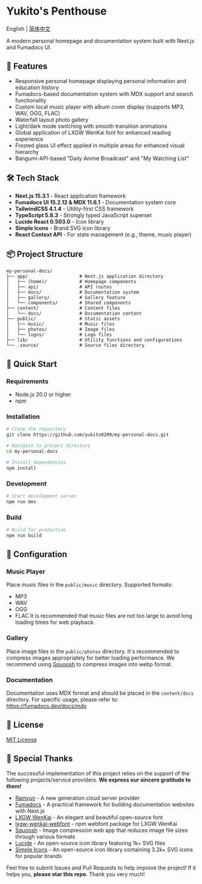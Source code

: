 # Yukito's Penthouse

English | [简体中文](./README.md)

A modern personal homepage and documentation system built with Next.js and Fumadocs UI.

## 🌟 Features

- Responsive personal homepage displaying personal information and education history
- Fumadocs-based documentation system with MDX support and search functionality
- Custom local music player with album cover display (supports MP3, WAV, OGG, FLAC)
- Waterfall layout photo gallery
- Light/dark mode switching with smooth transition animations
- Global application of LXGW WenKai font for enhanced reading experience
- Frosted glass UI effect applied in multiple areas for enhanced visual hierarchy
- Bangumi-API-based "Daily Anime Broadcast" and "My Watching List"

## 🛠️ Tech Stack

- **Next.js 15.3.1** - React application framework
- **Fumadocs UI 15.2.12 & MDX 11.6.1** - Documentation system core
- **TailwindCSS 4.1.4** - Utility-first CSS framework
- **TypeScript 5.8.3** - Strongly typed JavaScript superset
- **Lucide React 0.503.0** - Icon library
- **Simple Icons** - Brand SVG icon library
- **React Context API** - For state management (e.g., theme, music player)

## 📦 Project Structure

```
my-personal-docs/
├── app/                   # Next.js application directory
│   ├── (home)/            # Homepage components
│   ├── api/               # API routes
│   ├── docs/              # Documentation system
│   ├── gallery/           # Gallery feature
│   └── components/        # Shared components
├── content/               # Content files
│   └── docs/              # Documentation content
├── public/                # Static assets
│   ├── music/             # Music files
│   ├── photos/            # Image files
│   └── logos/             # Logo files
├── lib/                   # Utility functions and configurations
└── .source/               # Source files directory
```

## 🚀 Quick Start

### Requirements

- Node.js 20.0 or higher
- npm

### Installation

```bash
# Clone the repository
git clone https://github.com/yukito0209/my-personal-docs.git

# Navigate to project directory
cd my-personal-docs

# Install dependencies
npm install
```

### Development

```bash
# Start development server
npm run dev
```

### Build

```bash
# Build for production
npm run build
```

## 🔧 Configuration

### Music Player

Place music files in the `public/music` directory. Supported formats:
- MP3
- WAV
- OGG
- FLAC
It is recommended that music files are not too large to avoid long loading times for web playback.

### Gallery

Place image files in the `public/photos` directory. It's recommended to compress images appropriately for better loading performance.
We recommend using [Squoosh](https://squoosh.app/) to compress images into webp format.

### Documentation

Documentation uses MDX format and should be placed in the `content/docs` directory.
For specific usage, please refer to: https://fumadocs.dev/docs/mdx

## 📄 License

[MIT License](https://github.com/yukito0209/my-personal-docs/blob/master/LICENSE)

## 🤝 Special Thanks

The successful implementation of this project relies on the support of the following projects/service providers. **We express our sincere gratitude to them!**

- [Rainyun](https://www.rainyun.com/YUKITO_) - A new generation cloud server provider
- [Fumadocs](https://github.com/fuma-nama/fumadocs) - A practical framework for building documentation websites with Next.js
- [LXGW WenKai](https://github.com/lxgw/LxgwWenKai) - An elegant and beautiful open-source font
- [lxgw-wenkai-webfont](https://github.com/chawyehsu/lxgw-wenkai-webfont) - npm webfont package for LXGW WenKai
- [Squoosh](https://github.com/GoogleChromeLabs/squoosh?tab=readme-ov-file) - Image compression web app that reduces image file sizes through various formats
- [Lucide](https://github.com/lucide-icons/lucide) - An open-source icon library featuring 1k+ SVG files
- [Simple Icons](https://github.com/simple-icons/simple-icons) - An open-source icon library containing 3.2k+ SVG icons for popular brands

Feel free to submit Issues and Pull Requests to help improve the project! If it helps you, **please star this repo**. Thank you very much!
